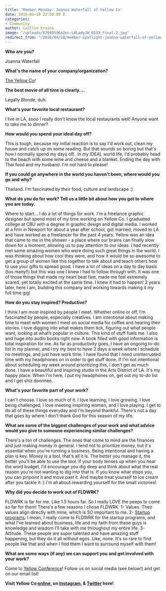 ```yaml
---
title: 'Member Monday: Joanna Waterfall of Yellow Co'
date: 2016-04-18 22:59:00 Z
categories:
- Community
author: Caitlin Kraina
image: "/uploads/87049546a2ec-LALadyJW_0139_Final-2.jpg"
redirect_from: "/2016/04/18/member-spotlight-joanna-waterfall-of-yellow-co/"
---
```


**Who are you?**

Joanna Waterfall

**What's the name of your company/organization?**

[The Yellow Co](http://yellowconference.com)!

<!-- more -->

**The best movie of all time is clearly....**

Legally Blonde, duh.

**What's your favorite local restaurant?**

I live in LA, sooo I really don't know the local restaurants well! Anyone want to take me to dinner?

**How would you spend your ideal day off?**

This is tough, because my initial reaction is to say I'd work out, clean my house and catch up on some reading. But that sounds so boring but that's how I normally spend my days off.. In my IDEAL world life, I'd probably head to the beach with some wine and cheese and a blanket. Ending the day with Thai food and my husband. I'm not hard to please!

**If you could go anywhere in the world you haven't been, where would you go and why?**

Thailand. I'm fascinated by their food, culture and landscape :)

**What do you do for work? Tell us a little bit about how you got to where you are today.**

Where to start... I do a lot of things for work. I'm a freelance graphic designer but spend most of my time working on Yellow Co. I graduated college at CBU with a degree in graphic design and digital media. I worked at a firm in Newport for about a year after school, got married, moved to LA and have worked as a freelancer for the past 4 years. Yellow was an idea that came to me in the shower - a place where our brains can finally slow down for a moment, allowing us to pay attention to our ideas. I had recently met some amazing women who were doing such great things in the world. I was thinking about how cool they were, and how it would be so awesome to get a group of women like this together to talk about and teach others how to use your gifts to spread good. I have a lot of ideas on a day to day basis (too many!!) but this was one I knew I had to follow through with. It was one of those things that made my heart beat fast, made me feel extremely scared, yet totally excited at the same time. I knew it had to happen! 2 years later, here I am, building this company and working towards making it my full time gig!


**How do you stay inspired? Productive?**

I think I am most inspired by people I meet. Whether online or off, I’m fascinated by people, especially creatives. I am intentional about making time to meet with women I meet on social media for coffee and hearing their stories. I love digging into what makes them tick, figuring out what people want, looking at what’s popular in culture. This kind of stuff fuels me. I also and huge into audio books right now. A book filled with good information is total inspiration for me. As far as productivity goes, I have an ongoing to-do list in my planner, and I try my best to have 2 days a week where I schedule no meetings, and just have work time. I have found that I need uninterrupted time with my headphones on in order to get stuff done. If I'm not intentional about scheduling my week around prioritizing this, I don't get as much done. I have a beautiful and inspiring studio in the Arts District of LA. It's my happy place. When I'm here, I put my headphones on, get out my to-do list and I get shiz donnnee.

**What's your favorite part of your work?**

I can't choose. I love so much of it. I love learning, I love growing, I love being challenged, I love meeting inspiring women, and I love playing. I get to do all of these things everyday and I'm beyond thankful. There's not a day that goes by where I don't thank God for this season of my life.

**What are some of the biggest challenges of your work and what advice would you give to someone experiencing similar challenges?**

There's a ton of challenges. The ones that come to mind are the finances and just making money in general. I tend not to prioritize money, but it's essential when you're running a business. Being intentional and having a plan is key. Money is a tool, that's all it is. The better you manage it, the better you'll be able to use the tool. If your body tenses up when you hear the word budget, I'd encourage you dig deep and think about what the real reason you're not wanting to dig into that is. If you know what stops you, you can pinpoint it and move past it. And maybe treat yourself to ice cream after you tackle it :) I'm all about rewarding yourself for the small victories!

**Why did you decide to work out of FLDWRK?**

FLDWRK is far for me. Like 1.5 hours far. So I really LOVE the peeps to come so far for them! There's a few reasons I chose FLDWRK. 1- Values. Their values align directly with mine, which is SO important to me. 2- [Startup programs](http://fldwrk.io/startups). I mean, I really come to FLDWRK for the startup programs, and what I've learned about business, life and my faith from these guys is knowledge and wisdom I'll take with me throughout my entire life. 3- Attitude. These people are super talented and have amazing stuff happening, but they do it all without egos. Like, none. It's so rare to find people like that and when I find them I want to surround myself with them!

**What are some ways (if any) we can support you and get involved with your work?**

Come to [Yellow Conference](http://yellowconference.com/conference/)! Follow us on social media (see below!) and get on our email list!


**Visit Yellow Co [online](http://yellowconference.com), on [Instagram](http://instagram.com/yellowconference), & [Twitter](http://twitter.com/yellowconf) here!**
